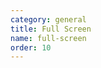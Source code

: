 ```yaml
---
category: general
title: Full Screen
name: full-screen
order: 10
---
```



<example name="dar-full-screen-basic-example" />
